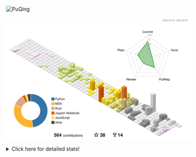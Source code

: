 ![PuQing](https://user-images.githubusercontent.com/27223114/171565019-9a56fae6-b08b-421f-99db-7e830da42371.png)

![](./profile-3d-contrib/profile-season-animate.svg)

<details>
<summary>Click here for detailed stats!</summary>

<!--START_SECTION:waka-->
![Lines of code](https://img.shields.io/badge/From%20Hello%20World%20I%27ve%20Written-1.4%20million%20lines%20of%20code-blue)

**🐱 My GitHub Data** 

> 📦 279.2 kB Used in GitHub's Storage 
 > 
> 🚫 Not Opted to Hire
 > 
> 📜 46 Public Repositories 
 > 
> 🔑 27 Private Repositories 
 > 
**I'm an Early 🐤** 

```text
🌞 Morning                533 commits         ██░░░░░░░░░░░░░░░░░░░░░░░   07.53 % 
🌆 Daytime                3304 commits        ████████████░░░░░░░░░░░░░   46.69 % 
🌃 Evening                1391 commits        █████░░░░░░░░░░░░░░░░░░░░   19.66 % 
🌙 Night                  1848 commits        ███████░░░░░░░░░░░░░░░░░░   26.12 % 
```


📊 **This Week I Spent My Time On** 

```text
💬 Programming Languages: 
Markdown                 4 hrs 49 mins       ██████████████░░░░░░░░░░░   56.53 % 
Python                   55 mins             ███░░░░░░░░░░░░░░░░░░░░░░   10.89 % 
Jupyter Notebook         48 mins             ██░░░░░░░░░░░░░░░░░░░░░░░   09.41 % 
C++                      42 mins             ██░░░░░░░░░░░░░░░░░░░░░░░   08.27 % 
RPMSpec                  30 mins             █░░░░░░░░░░░░░░░░░░░░░░░░   05.88 % 

🔥 Editors: 
Obsidian                 4 hrs 49 mins       ██████████████░░░░░░░░░░░   56.53 % 
VS Code                  3 hrs 42 mins       ███████████░░░░░░░░░░░░░░   43.47 % 

💻 Operating System: 
Windows                  4 hrs 55 mins       ██████████████░░░░░░░░░░░   57.61 % 
WSL                      3 hrs 37 mins       ███████████░░░░░░░░░░░░░░   42.39 % 
```


<!--END_SECTION:waka-->
</details>
